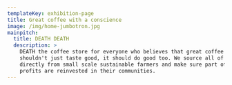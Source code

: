 ```yaml
---
templateKey: exhibition-page
title: Great coffee with a conscience
image: /img/home-jumbotron.jpg
mainpitch:
  title: DEATH DEATH
  description: >
    DEATH the coffee store for everyone who believes that great coffee
    shouldn't just taste good, it should do good too. We source all of our beans
    directly from small scale sustainable farmers and make sure part of the
    profits are reinvested in their communities.
---
```

